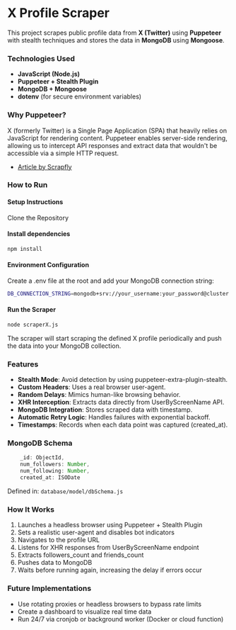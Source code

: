 # X Profile Scraper
This project scrapes public profile data from **X (Twitter)** using **Puppeteer** with stealth techniques and stores the data in **MongoDB** using **Mongoose**.

### Technologies Used

- **JavaScript (Node.js)**
- **Puppeteer + Stealth Plugin**
- **MongoDB + Mongoose**
- **dotenv** (for secure environment variables)

### Why Puppeteer?

X (formerly Twitter) is a Single Page Application (SPA) that heavily relies on JavaScript for rendering content. Puppeteer enables server-side rendering, allowing us to intercept API responses and extract data that wouldn't be accessible via a simple HTTP request.

- [Article by Scrapfly](https://scrapfly.io/blog/how-to-scrape-twitter/)

### How to Run

#### Setup Instructions

Clone the Repository

#### Install dependencies

```bash
npm install
```

#### Environment Configuration
Create a .env file at the root and add your MongoDB connection string:

```bash
DB_CONNECTION_STRING=mongodb+srv://your_username:your_password@cluster.mongodb.net/your_db_name
```
#### Run the Scraper

```bash
node scraperX.js
```
The scraper will start scraping the defined X profile periodically and push the data into your MongoDB collection.

###  Features
- **Stealth Mode**: Avoid detection by using puppeteer-extra-plugin-stealth.
- **Custom Headers**: Uses a real browser user-agent.
- **Random Delays**: Mimics human-like browsing behavior.
- **XHR Interception**: Extracts data directly from UserByScreenName API.
- **MongoDB Integration**: Stores scraped data with timestamp.
- **Automatic Retry Logic**: Handles failures with exponential backoff.
- **Timestamps**: Records when each data point was captured (created_at).

### MongoDB Schema
```js
    _id: ObjectId,
    num_followers: Number,
    num_following: Number,
    created_at: ISODate
```
Defined in: `database/model/dbSchema.js`

### How It Works
1. Launches a headless browser using Puppeteer + Stealth Plugin
2. Sets a realistic user-agent and disables bot indicators
3. Navigates to the profile URL
4. Listens for XHR responses from UserByScreenName endpoint
5. Extracts followers_count and friends_count
6. Pushes data to MongoDB
7. Waits before running again, increasing the delay if errors occur

### Future Implementations

- Use rotating proxies or headless browsers to bypass rate limits
- Create a dashboard to visualize real time data
- Run 24/7 via cronjob or background worker (Docker or cloud function)

